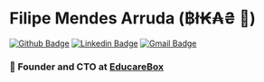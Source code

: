 # Filipe Mendes Arruda (฿ł₭₳₴ 🐍) 
[![Github Badge](https://img.shields.io/badge/-Github-000?style=flat-square&logo=Github&logoColor=white&link=https://github.com/filipemarruda)](https://github.com/filipemarruda)
[![Linkedin Badge](https://img.shields.io/badge/-LinkedIn-blue?style=flat-square&logo=Linkedin&logoColor=white&link=https://www.linkedin.com/in/filipemarruda/)](https://www.linkedin.com/in/filipemarruda/)
[![Gmail Badge](https://img.shields.io/badge/-Gmail-c14438?style=flat-square&logo=Gmail&logoColor=white&link=mailto:filipemarruda@gmail.com)](mailto:filipemarruda@gmail.com)

### 🐍 Founder and CTO at [EducareBox](https://www.agendadigitaleducarebox.com/)
